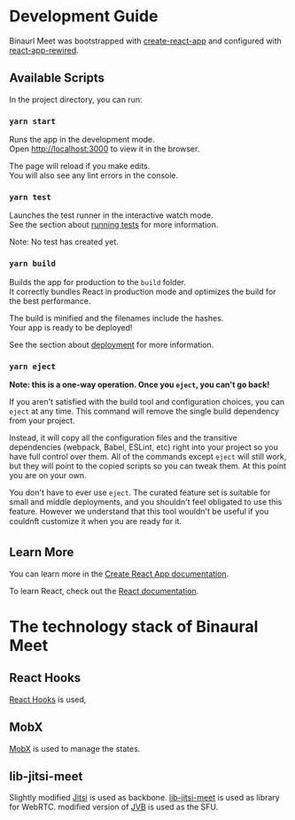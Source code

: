 # Development Guide

Binaurl Meet was bootstrapped with [create-react-app](https://github.com/facebook/create-react-app) and configured with [react-app-rewired](https://github.com/timarney/react-app-rewired#readme).

## Available Scripts

In the project directory, you can run:

### `yarn start`

Runs the app in the development mode.\
Open [http://localhost:3000](http://localhost:3000) to view it in the browser.

The page will reload if you make edits.\
You will also see any lint errors in the console.

### `yarn test`
Launches the test runner in the interactive watch mode.\
See the section about [running tests](https://facebook.github.io/create-react-app/docs/running-tests) for more information.

Note: No test has created yet.

### `yarn build`

Builds the app for production to the `build` folder.\
It correctly bundles React in production mode and optimizes the build for the best performance.

The build is minified and the filenames include the hashes.\
Your app is ready to be deployed!

See the section about [deployment](https://facebook.github.io/create-react-app/docs/deployment) for more information.

### `yarn eject`

**Note: this is a one-way operation. Once you `eject`, you can't go back!**

If you aren't satisfied with the build tool and configuration choices, you can `eject` at any time. This command will remove the single build dependency from your project.

Instead, it will copy all the configuration files and the transitive dependencies (webpack, Babel, ESLint, etc) right into your project so you have full control over them. All of the commands except `eject` will still work, but they will point to the copied scripts so you can tweak them. At this point you are on your own.

You don't have to ever use `eject`. The curated feature set is suitable for small and middle deployments, and you shouldn't feel obligated to use this feature. However we understand that this tool wouldn't be useful if you couldnft customize it when you are ready for it.

## Learn More

You can learn more in the [Create React App documentation](https://facebook.github.io/create-react-app/docs/getting-started).

To learn React, check out the [React documentation](https://reactjs.org/).




# The technology stack of Binaural Meet 
## React Hooks

[React Hooks](https://reactjs.org/docs/hooks-intro.html) is used, 

## MobX

[MobX](https://mobx.js.org/) is used to manage the states. 

## lib-jitsi-meet
Slightly modified [Jitsi](https://jitsi.org/) is used as backbone.
[lib-jitsi-meet](https://github.com/BinauralMeet/lib-jitsi-meet) is used as library for WebRTC. modified version of [JVB](https://github.com/BinauralMeet/jitsi-videobridge) is used as the SFU.